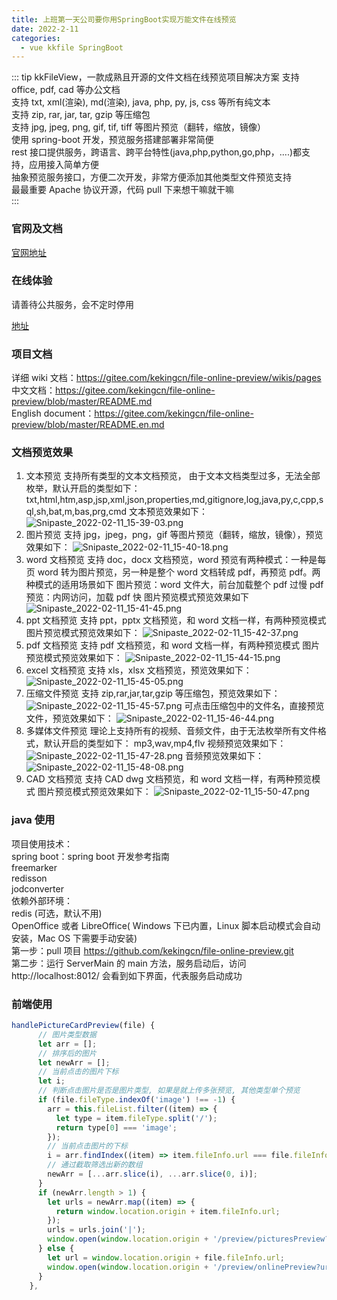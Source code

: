 ```yaml
---
title: 上班第一天公司要你用SpringBoot实现万能文件在线预览
date: 2022-2-11
categories:
  - vue kkfile SpringBoot
---
```


::: tip kkFileView，一款成熟且开源的文件文档在线预览项目解决方案
支持 office, pdf, cad 等办公文档  
支持 txt, xml(渲染), md(渲染), java, php, py, js, css 等所有纯文本  
支持 zip, rar, jar, tar, gzip 等压缩包  
支持 jpg, jpeg, png, gif, tif, tiff 等图片预览（翻转，缩放，镜像）  
使用 spring-boot 开发，预览服务搭建部署非常简便  
rest 接口提供服务，跨语言、跨平台特性(java,php,python,go,php，....)都支持，应用接入简单方便  
抽象预览服务接口，方便二次开发，非常方便添加其他类型文件预览支持  
最最重要 Apache 协议开源，代码 pull 下来想干嘛就干嘛  
:::

<!-- more -->

### 官网及文档

[官网地址](地址：https://kkfileview.keking.cn)

### 在线体验

请善待公共服务，会不定时停用

[地址](地址：https://file.keking.cn)

### 项目文档

详细 wiki 文档：https://gitee.com/kekingcn/file-online-preview/wikis/pages  
中文文档：https://gitee.com/kekingcn/file-online-preview/blob/master/README.md  
English document：https://gitee.com/kekingcn/file-online-preview/blob/master/README.en.md

### 文档预览效果

1. 文本预览
   支持所有类型的文本文档预览， 由于文本文档类型过多，无法全部枚举，默认开启的类型如下：
   txt,html,htm,asp,jsp,xml,json,properties,md,gitignore,log,java,py,c,cpp,sql,sh,bat,m,bas,prg,cmd
   文本预览效果如下：
   ![Snipaste_2022-02-11_15-39-03.png](https://s2.loli.net/2022/02/11/A8Zaq235rRWlK4e.png)
2. 图片预览
   支持 jpg，jpeg，png，gif 等图片预览（翻转，缩放，镜像），预览效果如下：
   ![Snipaste_2022-02-11_15-40-18.png](https://s2.loli.net/2022/02/11/Y6tSqDKkWoa9HzU.png)
3. word 文档预览
   支持 doc，docx 文档预览，word 预览有两种模式：一种是每页 word 转为图片预览，另一种是整个 word 文档转成 pdf，再预览 pdf。两种模式的适用场景如下
   图片预览：word 文件大，前台加载整个 pdf 过慢
   pdf 预览：内网访问，加载 pdf 快 图片预览模式预览效果如下
   ![Snipaste_2022-02-11_15-41-45.png](https://s2.loli.net/2022/02/11/BaRDY1EObx8vZyV.png)
4. ppt 文档预览
   支持 ppt，pptx 文档预览，和 word 文档一样，有两种预览模式 图片预览模式预览效果如下：
   ![Snipaste_2022-02-11_15-42-37.png](https://s2.loli.net/2022/02/11/vth3pfQeADnl5YB.png)
5. pdf 文档预览
   支持 pdf 文档预览，和 word 文档一样，有两种预览模式
   图片预览模式预览效果如下：
   ![Snipaste_2022-02-11_15-44-15.png](https://s2.loli.net/2022/02/11/79DInf8g3xMGpbv.png)
6. excel 文档预览
   支持 xls，xlsx 文档预览，预览效果如下：
   ![Snipaste_2022-02-11_15-45-05.png](https://s2.loli.net/2022/02/11/SZ27vwBx5HzuypL.png)
7. 压缩文件预览
   支持 zip,rar,jar,tar,gzip 等压缩包，预览效果如下：
   ![Snipaste_2022-02-11_15-45-57.png](https://s2.loli.net/2022/02/11/h9lkT1gmPYtrjFR.png)
   可点击压缩包中的文件名，直接预览文件，预览效果如下：
   ![Snipaste_2022-02-11_15-46-44.png](https://s2.loli.net/2022/02/11/xs5eaFHVw9fobG4.png)
8. 多媒体文件预览
   理论上支持所有的视频、音频文件，由于无法枚举所有文件格式，默认开启的类型如下：
   mp3,wav,mp4,flv
   视频预览效果如下：
   ![Snipaste_2022-02-11_15-47-28.png](https://s2.loli.net/2022/02/11/5LTB3Xloh6zgQHa.png)
   音频预览效果如下：
   ![Snipaste_2022-02-11_15-48-08.png](https://s2.loli.net/2022/02/11/JI8iZojudHGXMhK.png)
9. CAD 文档预览
   支持 CAD dwg 文档预览，和 word 文档一样，有两种预览模式
   图片预览模式预览效果如下：
   ![Snipaste_2022-02-11_15-50-47.png](https://s2.loli.net/2022/02/11/YeDP8d9uJ2SNczr.png)

### java 使用

项目使用技术：  
spring boot：spring boot 开发参考指南  
freemarker  
redisson  
jodconverter  
依赖外部环境：  
redis (可选，默认不用)  
OpenOffice 或者 LibreOffice( Windows 下已内置，Linux 脚本启动模式会自动安装，Mac OS 下需要手动安装)  
第一步：pull 项目 https://github.com/kekingcn/file-online-preview.git  
第二步：运行 ServerMain 的 main 方法，服务启动后，访问 http://localhost:8012/ 会看到如下界面，代表服务启动成功

### 前端使用

```js
handlePictureCardPreview(file) {
      // 图片类型数据
      let arr = [];
      // 排序后的图片
      let newArr = [];
      // 当前点击的图片下标
      let i;
      // 判断点击图片是否是图片类型, 如果是就上传多张预览, 其他类型单个预览
      if (file.fileType.indexOf('image') !== -1) {
        arr = this.fileList.filter((item) => {
          let type = item.fileType.split('/');
          return type[0] === 'image';
        });
        // 当前点击图片的下标
        i = arr.findIndex((item) => item.fileInfo.url === file.fileInfo.url);
        // 通过截取筛选出新的数组
        newArr = [...arr.slice(i), ...arr.slice(0, i)];
      }
      if (newArr.length > 1) {
        let urls = newArr.map((item) => {
          return window.location.origin + item.fileInfo.url;
        });
        urls = urls.join('|');
        window.open(window.location.origin + '/preview/picturesPreview?urls=' + encodeURIComponent(Base64.encode(urls)));
      } else {
        let url = window.location.origin + file.fileInfo.url;
        window.open(window.location.origin + '/preview/onlinePreview?url=' + encodeURIComponent(Base64.encode(url)));
      }
    },
```
